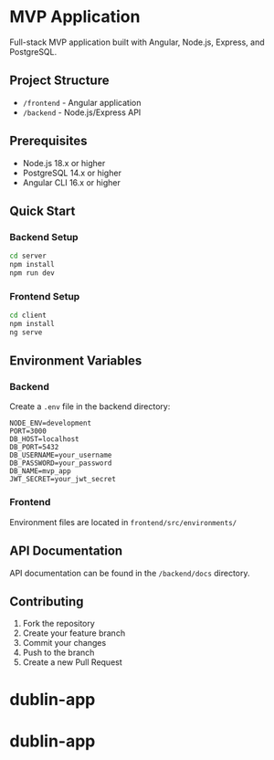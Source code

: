 # MVP Application

Full-stack MVP application built with Angular, Node.js, Express, and PostgreSQL.

## Project Structure

- `/frontend` - Angular application
- `/backend` - Node.js/Express API

## Prerequisites

- Node.js 18.x or higher
- PostgreSQL 14.x or higher
- Angular CLI 16.x or higher

## Quick Start

### Backend Setup
```bash
cd server
npm install
npm run dev
```

### Frontend Setup
```bash
cd client
npm install
ng serve
```

## Environment Variables

### Backend
Create a `.env` file in the backend directory:

```
NODE_ENV=development
PORT=3000
DB_HOST=localhost
DB_PORT=5432
DB_USERNAME=your_username
DB_PASSWORD=your_password
DB_NAME=mvp_app
JWT_SECRET=your_jwt_secret
```

### Frontend
Environment files are located in `frontend/src/environments/`

## API Documentation

API documentation can be found in the `/backend/docs` directory.

## Contributing

1. Fork the repository
2. Create your feature branch
3. Commit your changes
4. Push to the branch
5. Create a new Pull Request
# dublin-app
# dublin-app
